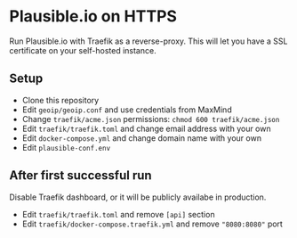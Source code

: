 # Plausible.io on HTTPS

Run Plausible.io with Traefik as a reverse-proxy. This will let you have a SSL
certificate on your self-hosted instance.

## Setup

- Clone this repository
- Edit `geoip/geoip.conf` and use credentials from MaxMind
- Change `traefik/acme.json` permissions: `chmod 600 traefik/acme.json`
- Edit `traefik/traefik.toml` and change email address with your own
- Edit `docker-compose.yml` and change domain name with your own
- Edit `plausible-conf.env`

## After first successful run

Disable Traefik dashboard, or it will be publicly availabe in production.

- Edit `traefik/traefik.toml` and remove `[api]` section
- Edit `traefik/docker-compose.traefik.yml` and remove `"8080:8080"` port
